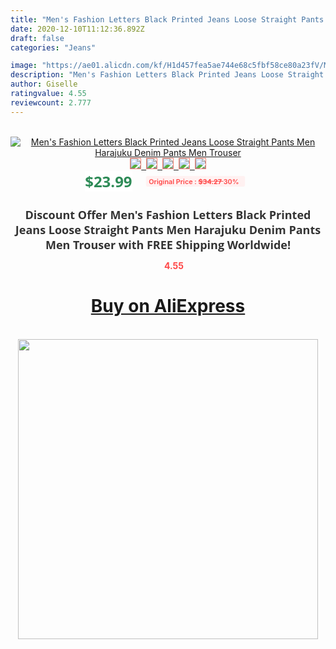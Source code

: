 ```yaml
---
title: "Men's Fashion Letters Black Printed Jeans Loose Straight Pants Men Harajuku Denim Pants Men Trouser"
date: 2020-12-10T11:12:36.892Z
draft: false
categories: "Jeans"

image: "https://ae01.alicdn.com/kf/H1d457fea5ae744e68c5fbf58ce80a23fV/Men-s-Fashion-Letters-Black-Printed-Jeans-Loose-Straight-Pants-Men-Harajuku-Denim-Pants-Men-Trouser.jpg"
description: "Men's Fashion Letters Black Printed Jeans Loose Straight Pants Men Harajuku Denim Pants Men Trouser"
author: Giselle
ratingvalue: 4.55
reviewcount: 2.777
---
```

<br>
<div style="text-align: center;">
<a href="https://s.click.aliexpress.com/e/_A5WbpF" target="_blank" rel="nofollow noopener noreferrer"><img alt="Men's Fashion Letters Black Printed Jeans Loose Straight Pants Men Harajuku Denim Pants Men Trouser" class="magnifier-image" src="https://ae01.alicdn.com/kf/H1d457fea5ae744e68c5fbf58ce80a23fV/Men-s-Fashion-Letters-Black-Printed-Jeans-Loose-Straight-Pants-Men-Harajuku-Denim-Pants-Men-Trouser.jpg_640x640.jpg">
<br>
<img style="border:1px solid salmon" src="https://ae01.alicdn.com/kf/H1d457fea5ae744e68c5fbf58ce80a23fV/Men-s-Fashion-Letters-Black-Printed-Jeans-Loose-Straight-Pants-Men-Harajuku-Denim-Pants-Men-Trouser.jpg_120x120.jpg">&nbsp;&nbsp;<img style="border:1px solid salmon" src="https://ae01.alicdn.com/kf/H6d8d4adc994b4aab9f3ed9926c80fe21K/Men-s-Fashion-Letters-Black-Printed-Jeans-Loose-Straight-Pants-Men-Harajuku-Denim-Pants-Men-Trouser.jpg_120x120.jpg">&nbsp;&nbsp;<img style="border:1px solid salmon" src="https://ae01.alicdn.com/kf/H7a70bcb8563a4796a22884517035027bJ/Men-s-Fashion-Letters-Black-Printed-Jeans-Loose-Straight-Pants-Men-Harajuku-Denim-Pants-Men-Trouser.jpg_120x120.jpg">&nbsp;&nbsp;<img style="border:1px solid salmon" src="https://ae01.alicdn.com/kf/Haca6290834df43cbb3cc5f3fb96a99cdd/Men-s-Fashion-Letters-Black-Printed-Jeans-Loose-Straight-Pants-Men-Harajuku-Denim-Pants-Men-Trouser.png_120x120.jpg">&nbsp;&nbsp;<img style="border:1px solid salmon" src="https://ae01.alicdn.com/kf/Ha81933c39a344c578258a54b9205fb74i/Men-s-Fashion-Letters-Black-Printed-Jeans-Loose-Straight-Pants-Men-Harajuku-Denim-Pants-Men-Trouser.jpg_120x120.jpg"></a></div><br0>
<div style="text-align: center;"><span style="background-color: white; border: 0px; box-sizing: border-box; color: seagreen; display: inline-block; font-family: &quot;open sans&quot; , &quot;arial&quot; , &quot;helvetica&quot; , sans-serif , &quot;heiti&quot;; font-size: 24px; font-stretch: inherit; font-weight: 700; line-height: inherit; margin: 0px 10px 0px 0px; padding: 0px; vertical-align: middle;">$23.99 </span>
<span style="background: rgb(255 , 241 , 241); border-radius: 3px; border: 0px; box-sizing: border-box; color: #ff4747; display: inline-block; font-family: inherit; font-size: 12px; font-stretch: inherit; font-style: inherit; font-variant: inherit; font-weight: 600; line-height: inherit; margin: 0px; padding: 2px 5px; transform: scale(0.9); vertical-align: middle;">Original Price : <b style="text-decoration: line-through;">$34.27 </b> 30%&nbsp;&nbsp;</span></div>
<h1 style="color: #333333; display: inline-block; font-family: &quot;open sans&quot; , &quot;arial&quot; , &quot;helvetica&quot; , sans-serif , &quot;heiti&quot;; font-size: 18px; font-stretch: inherit; font-weight: 700; text-align: center;">Discount Offer Men's Fashion Letters Black Printed Jeans Loose Straight Pants Men Harajuku Denim Pants Men Trouser with FREE Shipping Worldwide!</h1>
<div style="color: #ff4747; text-align: center;">
<img src="https://4.bp.blogspot.com/-M0ZcTcb-5uY/XleCXlxnR4I/AAAAAAAAAEc/OrjgMkXV1oMQFaCRZj5HQwOCBcu3w1FegCPcBGAYYCw/s1600/star.png" style="height: 15px;">&nbsp;<b>4.55</b></div>
<div class="button_cont" align="center"><a class="buynow_a" href="https://s.click.aliexpress.com/e/_A5WbpF" target="_blank" rel="nofollow noopener noreferrer"><H1>Buy on AliExpress</H1></a></div><br>
<div class="separator" style="clear: both; text-align: center;">
<img src="https://lh3.googleusercontent.com/-pTy5HemUv9M/XlePHvY0dAI/AAAAAAAAAE4/0nX5iRUoIWY8eMW9Dpxeirr157OZliDIgCLcBGAsYHQ/s1600/badge.gif" width="480">
</div>
